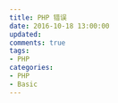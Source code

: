 ```yaml
---
title: PHP 错误
date: 2016-10-18 13:00:00
updated:
comments: true
tags:
- PHP
categories:
- PHP
- Basic
---
```


